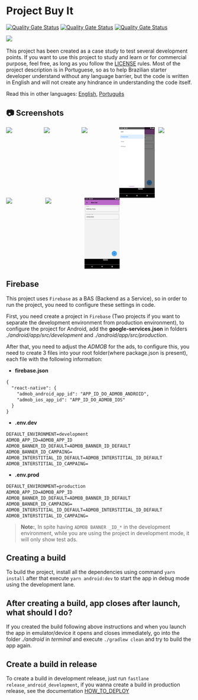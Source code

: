 # Project Buy It

[![Quality Gate Status](https://sonarcloud.io/api/project_badges/measure?project=salomaoluiz_BuyIt&metric=alert_status)](https://sonarcloud.io/dashboard?id=salomaoluiz_BuyIt)
[![Quality Gate Status](https://sonarcloud.io/api/project_badges/measure?project=salomaoluiz_BuyIt&metric=code_smells)](https://sonarcloud.io/project/issues?id=salomaoluiz_BuyIt&resolved=false&types=CODE_SMELL)
[![Quality Gate Status](https://sonarcloud.io/api/project_badges/measure?project=salomaoluiz_BuyIt&metric=coverage)](https://sonarcloud.io/component_measures?id=salomaoluiz_BuyIt&metric=coverage&view=list)

<div style="display: flex; width: 200px">
<a href="https://www.buymeacoffee.com/salomaoluiz"><img src="https://img.buymeacoffee.com/button-api/?text=Buy me a coffee&emoji=&slug=salomaoluiz&button_colour=FFDD00&font_colour=000000&font_family=Cookie&outline_colour=000000&coffee_colour=ffffff"></a>
</div>

This project has been created as a case study to test several development points. If you want to use this project to study and learn or for commercial purpose, feel free, as long as you follow the [LICENSE](https://github.com/salomaoluiz/BuyIt/blob/main/LICENSE) rules. Most of the project description is in Portuguese, so as to help Brazilian starter developer understand without any language barrier, but the code is written in English and will not create any hindrance in understanding the code itself.

Read this in other languages: [English](README.en.md), [Português](README.md)

## :camera: Screenshots

<div style="display:flex;" >
  <img src=".github/screenshots/1.jpg" width="19%" >
  <img src=".github/screenshots/2.jpg" style="margin-left:10px;" width="19%" >
  <img src=".github/screenshots/3.jpg" style="margin-left:10px;" width="19%" >
  <img src=".github/screenshots/4.jpg" style="margin-left:10px;" width="19%" >
  <img src=".github/screenshots/5.jpg" style="margin-left:10px;" width="19%" >
</div>

<div style="display:flex;" >
  <img src=".github/screenshots/6.jpg" width="19%" >
  <img src=".github/screenshots/7.jpg" style="margin-left:10px;" width="19%" >
  <img src=".github/screenshots/8.jpg" style="margin-left:10px;" width="19%" >
</div>

## Firebase

This project uses `Firebase` as a BAS (Backend as a Service), so in order to run the project, you need to configure these settings in code.

First, you need create a project in `Firebase` (Two projects if you want to separate the development environment from production environment), to configure the project for Android, add the **google-services.json** in folders _./android/app/src/development_ and _./android/app/src/production_.

After that, you need to adjust the _ADMOB_ for the ads, to configure this, you need to create 3 files into your root folder(where package.json is present), each file with the following information:

- **firebase.json**

```
{
  "react-native": {
    "admob_android_app_id": "APP_ID_DO_ADMOB_ANDROID",
    "admob_ios_app_id": "APP_ID_DO_ADMOB_IOS"
  }
}
```

- **.env.dev**

```
DEFAULT_ENVIRONMENT=development
ADMOB_APP_ID=ADMOB_APP_ID
ADMOB_BANNER_ID_DEFAULT=ADMOB_BANNER_ID_DEFAULT
ADMOB_BANNER_ID_CAMPAING=
ADMOB_INTERSTITIAL_ID_DEFAULT=ADMOB_INTERSTITIAL_ID_DEFAULT
ADMOB_INTERSTITIAL_ID_CAMPAING=
```

- **.env.prod**

```
DEFAULT_ENVIRONMENT=production
ADMOB_APP_ID=ADMOB_APP_ID
ADMOB_BANNER_ID_DEFAULT=ADMOB_BANNER_ID_DEFAULT
ADMOB_BANNER_ID_CAMPAING=
ADMOB_INTERSTITIAL_ID_DEFAULT=ADMOB_INTERSTITIAL_ID_DEFAULT
ADMOB_INTERSTITIAL_ID_CAMPAING=
```

> **Note:**, In spite having `ADMOB BANNER _ID_*` in the development environment, while you are using the project in development mode, it will only show test ads.

## Creating a build

To build the project, install all the dependencies using command `yarn install` after that execute `yarn android:dev` to start the app in debug mode using the development lane.

## After creating a build, app closes after launch, what should I do?

If you created the build following above instructions and when you launch the app in emulator/device it opens and closes immediately, go into the folder _./android_ in _terminal_ and execute `./gradlew clean` and try to build the app again.

## Create a build in release

To create a build in development release, just run `fastlane release_android_development`, if you wanna create a build in production release, see the documentation [HOW_TO_DEPLOY](https://github.com/salomaoluiz/BuyIt/blob/main/fastlane/HOW_TO_DEPLOY.en.md)
